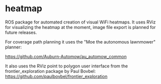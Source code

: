 # heatmap

ROS package for automated creation of visual WiFi heatmaps.
It uses RViz for visualizing the heatmap at the moment, image file export is planned for future releases.




For coverage path planning it uses the "Moe the autonomous lawnmower" planner:

https://github.com/Auburn-Automow/au_automow_common

It also uses the RViz point to polygon user interface from the frontier_exploration package by Paul Bovbel:
https://github.com/paulbovbel/frontier_exploration
